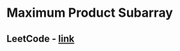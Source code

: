 # Maximum Product Subarray
## LeetCode - [link](https://leetcode.com/problems/maximum-product-subarray/)